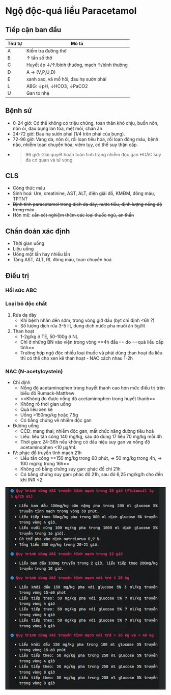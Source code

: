 # Ngộ độc-quá liều Paracetamol
## Tiếp cận ban đầu

| Thứ tự | Mô tả                                        |
| ------ | -------------------------------------------- |
| A      | Kiểm tra đường thở                           |
| B      | ↑ tần số thở                                 |
| C      | Huyết áp ↓/↑/bình thường, mạch ↑/bình thường |
| D      | A -> (V,P,U,D)                               |
| E      | xanh xao, vã mồ hôi, đau hạ sườn phải        |
| L      | ABG: ↓pH, ↓HCO3, ↓PaCO2                      |
| U      | Gan to nhẹ                                   |

## Bệnh sử
- 0-24 giờ: Có thể không có triệu chứng, toàn thân khó chịu, buồn nôn, nôn ói, đau bụng lan tỏa, mệt mỏi, chán ăn
- 24-72 giờ: Đau hạ sườn phải (1/4 trên phải của bụng).
- 72-96 giờ: Vàng da, nôn ói, rối loạn tiêu hóa, rối loạn đông máu, bệnh não, nhiễm toan chuyển hóa, viêm tụy, có thể suy thận cấp.
- >96 giờ: Giải quyết hoàn toàn tình trạng nhiễm độc gan HOẶC suy đa cơ quan và tử vong.

## CLS
- Công thức máu
- Sinh hoá: Ure, creatinine, AST, ALT, điện giải đồ, KMĐM, đông máu, TPTNT
- ~~Định tính paracetamol trong dịch dạ dày, nước tiểu, định lượng nồng độ trong máu~~
- Hôn mê: ~~cần xét nghiệm thêm các loại thuốc ngủ, an thần~~

## Chẩn đoán xác định
- Thời gian uống
- Liều uống
- Uống một lần hay nhiều lần
- Tăng AST, ALT, RL đông máu, toan chuyển hoá

## Điều trị
### Hồi sức ABC
### Loại bỏ độc chất
1. Rửa dạ dày
	- Khi bệnh nhân đến sớm, trong vòng giờ đầu (byt chỉ định <6h ?)
	- Số lượng dịch rửa 3-5 lít, dung dịch nước pha muối ăn 5g/lít
2. Than hoạt
	- 1-2g/kg ở TE, 50-100g ở NL
	- Chỉ ở những BN vào viện trong vòng ==4h đầu== do ==quá liều cấp tính==
	- Trường hợp ngộ độc nhiều loại thuốc và phải dùng than hoạt đa liều thì có thể cho xen kẽ than hoạt - NAC cách nhau 1-2h
### NAC (N-acetylcystein)
- Chỉ định
	- Nồng độ acetaminophen trong huyết thanh cao hơn mức điều trị trên biểu đồ Rumack-Matthew
	- ==Không đo được nồng độ acetaminophen trong huyết thanh==
	- Không rõ thời gian uống
	- Quá liều xen kẽ
	- Uống >150mg/kg hoặc 7.5g
	- Có bằng chứng về nhiễm độc gan
- Đường uống
	- CCĐ: mang thai, nhiễm độc gan, mất chức năng đường tiêu hoá
	- Liều: liều tấn công 140 mg/kg, sau đó dùng 17 liều 70 mg/kg mỗi 4h
	- Thời gian: 24-36h nếu không có dấu hiệu suy gan và nồng độ acetaminophen <10 μg/mL
- IV: phác đồ truyền tĩnh mạch 21h
	- Liều tấn công ==150 mg/kg trong 60 phút, -> 50 mg/kg trong 4h, -> 100 mg/kg trong 16h==
	- Không có bằng chứng suy gan: phác đồ chỉ 21h
	- Có bằng chứng suy gan: phác đồ 21h, sau đó 6,25 mg/kg/h cho đến khi INR <2

![Ngộ độc-quá liều Paracetamol-20240808231446743.webp](./200%20FILES/201%20Image/Ng%E1%BB%99%20%C4%91%E1%BB%99c-qu%C3%A1%20li%E1%BB%81u%20Paracetamol-20240808231446743.webp)
